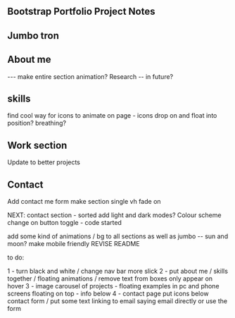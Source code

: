 ## Bootstrap Portfolio Project Notes

Jumbo tron
---------


About me 
---------

--- make entire section animation? Research -- in future?

skills
---------

find cool way for icons to animate on page - icons drop on and float into position? breathing?

Work section
---------

Update to better projects

Contact
---------
Add contact me form
make section single vh
fade on

NEXT:
contact section - sorted
add light and dark modes? Colour scheme change on button toggle - code started

add some kind of animations / bg to all sections as well as jumbo -- sun and moon?
make mobile friendly
REVISE README


to do: 

1 - turn black and white / change nav bar more slick
2 - put about me / skills together / floating animations / remove text from boxes only appear on hover
3 - image carousel of projects - floating examples in pc and phone screens floating on top - info below
4 - contact page put icons below contact form / put some text linking to email saying email directly or use the form

